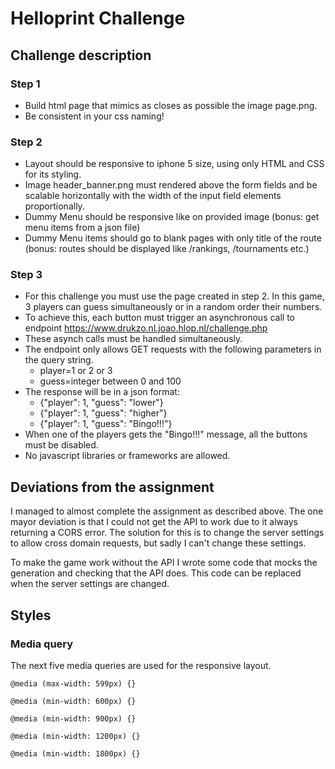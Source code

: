 # Helloprint Challenge
## Challenge description
### Step 1

* Build html page that mimics as closes as possible the image page.png.
* Be consistent in your css naming!

### Step 2
* Layout should be responsive to iphone 5 size, using only HTML and CSS for its styling.
* Image header_banner.png must rendered above the form fields and be scalable horizontally with the width of the input field elements proportionally. 
* Dummy Menu should be responsive like on provided image (bonus: get menu items from a json file)
* Dummy Menu items should go to blank pages with only title of the route (bonus: routes should be displayed like /rankings, /tournaments etc.)

### Step 3
* For this challenge you must use the page created in step 2. In this game, 3 players can guess simultaneously or in a random order their numbers.
* To achieve this, each button must trigger an asynchronous call to endpoint https://www.drukzo.nl.joao.hlop.nl/challenge.php 
* These asynch calls must be handled simultaneously.
* The endpoint only allows GET requests with the following parameters in the query string. 
  * player=1 or 2 or 3
  * guess=integer between 0 and 100
* The response will be in a json format:
  * {"player": 1, "guess": "lower"}
  * {"player": 1, "guess": "higher"}
  * {"player": 1, "guess": "Bingo!!!"}
* When one of the players gets the "Bingo!!!" message, all the buttons must be disabled. 
* No javascript libraries or frameworks are allowed.  


## Deviations from the assignment
I managed to almost complete the assignment as described above. 
The one mayor deviation is that I could not get the API to work due to it always returning a CORS error. 
The solution for this is to change the server settings to allow cross domain requests, but sadly I can't change these settings.

To make the game work without the API I wrote some code that mocks the generation and checking that the API does. 
This code can be replaced when the server settings are changed.

## Styles
### Media query
The next five media queries are used for the responsive layout.

`@media (max-width: 599px) {}`

`@media (min-width: 600px) {}`

`@media (min-width: 900px) {}`

`@media (min-width: 1200px) {}`

`@media (min-width: 1800px) {}`
